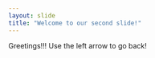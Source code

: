 ```yaml
---
layout: slide
title: "Welcome to our second slide!"
---
```

Greetings!!!
Use the left arrow to go back!
